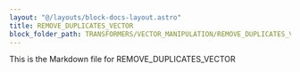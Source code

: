 ```yaml
---
layout: "@/layouts/block-docs-layout.astro"
title: REMOVE_DUPLICATES_VECTOR
block_folder_path: TRANSFORMERS/VECTOR_MANIPULATION/REMOVE_DUPLICATES_VECTOR
---
```


This is the Markdown file for REMOVE_DUPLICATES_VECTOR

